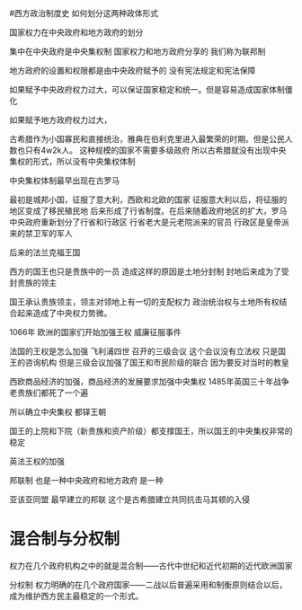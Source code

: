 #西方政治制度史 
如何划分这两种政体形式

国家权力在中央政府和地方政府的划分

集中在中央政府是中央集权制     国家权力和地方政府分享的   我们称为联邦制

地方政府的设置和权限都是由中央政府赋予的    没有宪法规定和宪法保障 

如果赋予中央政府权力过大，可以保证国家稳定和统一。但是容易造成国家体制僵化

如果赋予地方政府权力过大，


古希腊作为小国寡民和直接统治，雅典在伯利克里进入最繁荣的时期。但是公民人数也只有4w2k人。
这种规模的国家不需要多级政府    所以古希腊就没有出现中央集权的形式，所以没有中央集权体制

中央集权体制最早出现在古罗马

最初是城邦小国，征服了意大利，西欧和北欧的国家     征服意大利以后，将征服的地区变成了移民殖民地   后来形成了行省制度。在后来随着政府地区的扩大，罗马中央政府重新划分了行省和行政区  行省老大是元老院派来的官员   行政区是皇帝派来的禁卫军的军人

后来的法兰克福王国

西方的国王也只是贵族中的一员     造成这样的原因是土地分封制     封地后来成为了受封贵族的领主

国王承认贵族领主，领主对领地上有一切的支配权力    政治统治权与土地所有权结合起来造成了中央权力势微。

1066年  欧洲的国家们开始加强王权    威廉征服事件

法国的王权是怎么加强    飞利浦四世    召开的三级会议   这个会议没有立法权  只是国王的咨询机构  但是三级会议加强了国王和市民阶级的联合   因为要反对当时的教皇

西欧商品经济的加强，商品经济的发展要求加强中央集权   1485年英国三十年战争   老贵族们都死了一个遍

所以确立中央集权   都铎王朝

国王的上院和下院（新贵族和资产阶级）都支撑国王，所以国王的中央集权非常的稳定

英法王权的加强          

邦联制   也是一种中央政府和地方政府   是一种


亚该亚同盟   最早建立的邦联    这个是古希腊建立共同抗击马其顿的入侵


# 混合制与分权制

权力在几个政府机构之中的就是混合制——古代中世纪和近代初期的近代欧洲国家

分权制  权力明确的在几个政府国家——二战以后普遍采用和制衡原则结合以后，成为维护西方民主最稳定的一个形式。